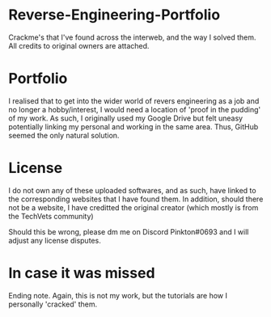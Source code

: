 # Reverse-Engineering-Portfolio
Crackme's that I've found across the interweb, and the way I solved them. All credits to original owners are attached. 

# Portfolio
I realised that to get into the wider world of revers engineering as a job and no longer a hobby/interest, I would need a location of 'proof in the pudding' of my work. As such, I originally used my Google Drive but felt uneasy potentially linking my personal and working  in the same area. Thus, GitHub seemed the only natural solution.

# License
I do not own any of these uploaded softwares, and as such, have linked to the corresponding websites that I have found them. In addition, should there not be a website, I have creditted the original creator (which mostly is from the TechVets community) 

Should this be wrong, please dm me on Discord Pinkton#0693 and I will adjust any license disputes.

# In case it was missed
Ending note. Again, this is not my work, but the tutorials are how I personally 'cracked' them.
